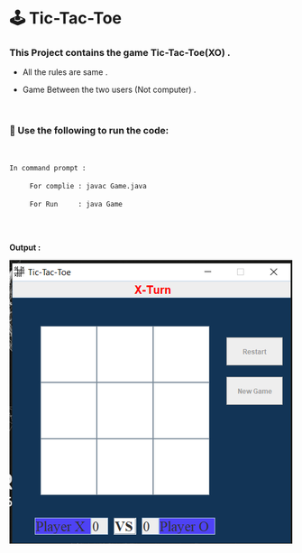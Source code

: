 # 🕹 Tic-Tac-Toe

### This Project contains the game Tic-Tac-Toe(XO) . 

- All the rules are same .

- Game Between the two users (Not computer) .

<br />

### 🌉 Use the following to run the code: 

<br />

```
In command prompt :

     For complie : javac Game.java

     For Run     : java Game 
    
```
<br />

<b> Output :</b>

![output](output.png)